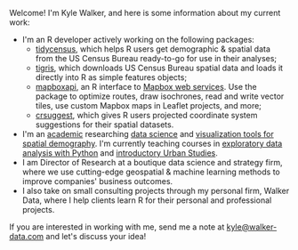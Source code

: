 Welcome!  I'm Kyle Walker, and here is some information about my current work: 

* I'm an R developer actively working on the following packages: 
  * [tidycensus](https://github.com/walkerke/tidycensus), which helps R users get demographic & spatial data from the US Census Bureau ready-to-go for use in their analyses;
  * [tigris](https://github.com/walkerke/tigris), which downloads US Census Bureau spatial data and loads it directly into R as simple features objects;
  * [mapboxapi](https://github.com/walkerke/mapboxapi), an R interface to [Mapbox web services](https://docs.mapbox.com/api/).  Use the package to optimize routes, draw isochrones, read and write vector tiles, use custom Mapbox maps in Leaflet projects, and more;
  * [crsuggest](https://github.com/walkerke/crsuggest), which gives R users projected coordinate system suggestions for their spatial datasets.  
* I'm an [academic](http://personal.tcu.edu/kylewalker/) researching [data science](https://link.springer.com/article/10.1007/s40980-018-0042-7) and [visualization tools for spatial demography](http://personal.tcu.edu/kylewalker/immigrant-america/#11/41.8643/-87.6307).  I'm currently teaching courses in [exploratory data analysis with Python](https://github.com/walkerke/geog30323) and [introductory Urban Studies](https://github.com/walkerke/urbanslides). 
* I am Director of Research at a boutique data science and strategy firm, where we use cutting-edge geospatial & machine learning methods to improve companies' business outcomes.  
* I also take on small consulting projects through my personal firm, Walker Data, where I help clients learn R for their personal and professional projects.  

If you are interested in working with me, send me a note at <kyle@walker-data.com> and let's discuss your idea!
